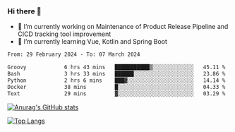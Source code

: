 ### Hi there 👋

- 🔭 I’m currently working on Maintenance of Product Release Pipeline and CICD tracking tool improvement
- 🌱 I’m currently learning Vue, Kotlin and Spring Boot

<!--START_SECTION:waka-->

```txt
From: 29 February 2024 - To: 07 March 2024

Groovy            6 hrs 43 mins   ███████████▒░░░░░░░░░░░░░   45.11 %
Bash              3 hrs 33 mins   ██████░░░░░░░░░░░░░░░░░░░   23.86 %
Python            2 hrs 6 mins    ███▓░░░░░░░░░░░░░░░░░░░░░   14.14 %
Docker            38 mins         █░░░░░░░░░░░░░░░░░░░░░░░░   04.33 %
Text              29 mins         ▓░░░░░░░░░░░░░░░░░░░░░░░░   03.29 %
```

<!--END_SECTION:waka-->

[![Anurag's GitHub stats](https://github-readme-stats.vercel.app/api?username=yunhao981&show_icons=true&theme=solarized-dark)](https://github.com/anuraghazra/github-readme-stats)

[![Top Langs](https://github-readme-stats.vercel.app/api/top-langs/?username=yunhao981&theme=solarized-dark&layout=compact)](https://github.com/anuraghazra/github-readme-stats)

<!--
**yunhao981/yunhao981** is a ✨ _special_ ✨ repository because its `README.md` (this file) appears on your GitHub profile.

Here are some ideas to get you started:

- 🔭 I’m currently working on Maintenance of Release Pipeline and CICD tracking tool improvement
- 🌱 I’m currently learning Vue, Kotlin and Spring Boot
- 👯 I’m looking to collaborate on ...
- 🤔 I’m looking for help with ...
- 💬 Ask me about ...
- 📫 How to reach me: ...
- 😄 Pronouns: ...
- ⚡ Fun fact: ...
-->


